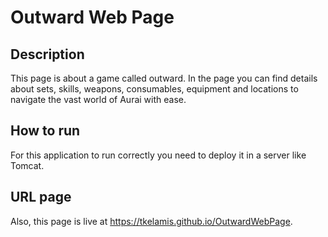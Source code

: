 # Outward Web Page

## Description

This page is about a game called outward. In the page you can find details about  sets, skills, weapons, consumables, equipment and locations to navigate the vast world of Aurai with ease.

## How to run

For this application to run correctly you need to deploy it in a server like Tomcat. 

## URL page

Also, this page is live at https://tkelamis.github.io/OutwardWebPage.
